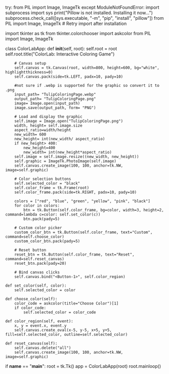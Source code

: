try:
    from PIL import Image, ImageTk
except ModuleNotFoundError:
    import subprocess
    import sys
    print("Pillow is not installed. Installing it now...")
    subprocess.check_call([sys.executable, "-m", "pip", "install", "pillow"])
    from PIL import Image, ImageTk  # Retry import after installation

import tkinter as tk
from tkinter.colorchooser import askcolor
from PIL import Image, ImageTk


class ColorLabApp:
    def __init__(self, root):
        self.root = root
        self.root.title("ColorLab: Interactive Coloring Game")

        # Canvas setup
        self.canvas = tk.Canvas(root, width=800, height=600, bg="white", highlightthickness=0)
        self.canvas.pack(side=tk.LEFT, padx=10, pady=10)

        #not sure if .webp is supported for the graphic so convert it to .png
        input_path= "TulipColoringPage.webp"
        output_path= "TulipColoringPage.png"
        image= Image.open(input_path)
        image.save(output_path, form= "PNG")

        # Load and display the graphic
        self.image = Image.open("TulipColoringPage.png")
        width, height= self.image.size
        aspect_ratio=width/height
        new_width= 600
        new_height= int(new_width/ aspect_ratio)
        if new_height> 400:
            new_height=400
            new_width= int(new_height*aspect_ratio)
        self.image = self.image.resize((new_width, new_height))
        self.graphic = ImageTk.PhotoImage(self.image)
        self.canvas.create_image(100, 100, anchor=tk.NW, image=self.graphic)

        # Color selection buttons
        self.selected_color = "black"
        self.color_frame = tk.Frame(root)
        self.color_frame.pack(side=tk.RIGHT, padx=10, pady=10)

        colors = ["red", "blue", "green", "yellow", "pink", "black"]
        for color in colors:
            btn = tk.Button(self.color_frame, bg=color, width=3, height=2, command=lambda c=color: self.set_color(c))
            btn.pack(pady=5)

        # Custom color picker
        custom_color_btn = tk.Button(self.color_frame, text="Custom", command=self.choose_color)
        custom_color_btn.pack(pady=5)

        # Reset button
        reset_btn = tk.Button(self.color_frame, text="Reset", command=self.reset_canvas)
        reset_btn.pack(pady=20)

        # Bind canvas clicks
        self.canvas.bind("<Button-1>", self.color_region)

    def set_color(self, color):
        self.selected_color = color

    def choose_color(self):
        color_code = askcolor(title="Choose Color")[1]
        if color_code:
            self.selected_color = color_code

    def color_region(self, event):
        x, y = event.x, event.y
        self.canvas.create_oval(x-5, y-5, x+5, y+5, fill=self.selected_color, outline=self.selected_color)

    def reset_canvas(self):
        self.canvas.delete("all")
        self.canvas.create_image(100, 100, anchor=tk.NW, image=self.graphic)


if __name__ == "__main__":
    root = tk.Tk()
    app = ColorLabApp(root)
    root.mainloop()

